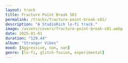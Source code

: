 ```yaml
---
layout: track
title: Fracture Point Break S01
permalink: /tracks/fracture-point-break-s01/
description: "A StudioRich lo-fi track."
image: /assets/covers/fracture-point-break-s01.webp
date: 2025-01-01
duration: "129.44"
album: "Stranger Vibes"
mood: [Aggressive, nan, nan]
genre: [lo-fi, glitch-fusion, experimental]
---
```

